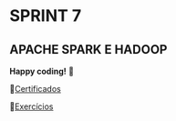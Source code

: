 # SPRINT 7
## APACHE SPARK E HADOOP

**Happy coding!** 🚀

📁[Certificados](CERTIFICADOS/)

📁[Exercícios](EXERCÍCIOS/)